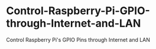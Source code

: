 # Control-Raspberry-Pi-GPIO-through-Internet-and-LAN
Control Raspberry Pi's GPIO Pins through Internet and LAN 
